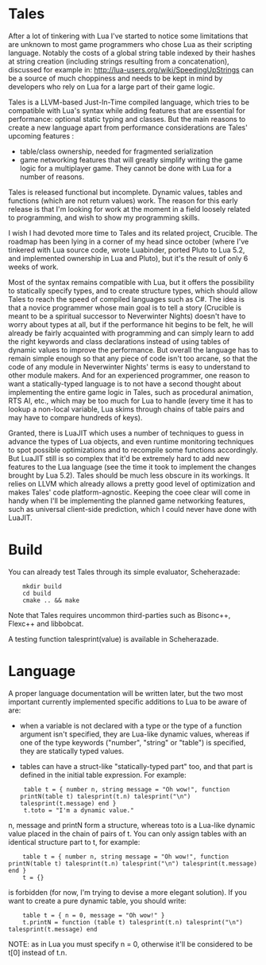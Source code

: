 Tales
======

After a lot of tinkering with Lua I've started to notice some limitations that are unknown to most game programmers who chose Lua as their scripting language. Notably the costs of a global string table indexed by their hashes at string creation (including strings resulting from a concatenation), discussed for example in:
        http://lua-users.org/wiki/SpeedingUpStrings
can be a source of much choppiness and needs to be kept in mind by developers who rely on Lua for a large part of their game logic.

Tales is a LLVM-based Just-In-Time compiled language, which tries to be compatible with Lua's syntax while adding features that are essential for performance: optional static typing and classes.
But the main reasons to create a new language apart from performance considerations are Tales' upcoming features :
 - table/class ownership, needed for fragmented serialization
 - game networking features that will greatly simplify writing the game logic for a multiplayer game. They cannot be done with Lua for a number of reasons.

Tales is released functional but incomplete. Dynamic values, tables and functions (which are not return values) work. The reason for this early release is that I'm looking for work at the moment in a field loosely related to programming, and wish to show my programming skills.

I wish I had devoted more time to Tales and its related project, Crucible. The roadmap has been lying in a corner of my head since october (where I've tinkered with Lua source code, wrote Luabinder, ported Pluto to Lua 5.2, and implemented ownership in Lua and Pluto), but it's the result of only 6 weeks of work.

Most of the syntax remains compatible with Lua, but it offers the possibility to statically specify types, and to create structure types, which should allow Tales to reach the speed of compiled languages such as C#. The idea is that a novice programmer whose main goal is to tell a story (Crucible is meant to be a spiritual successor to Neverwinter Nights) doesn't have to worry about types at all, but if the performance hit begins to be felt, he will already be fairly acquainted with programming and can simply learn to add the right keywords and class declarations instead of using tables of dynamic values to improve the performance. But overall the language has to remain simple enough so that any piece of code isn't too arcane, so that the code of any module in Neverwinter Nights' terms is easy to understand to other module makers. And for an experienced programmer, one reason to want a statically-typed language is to not have a second thought about implementing the entire game logic in Tales, such as procedural animation, RTS AI, etc., which may be too much for Lua to handle (every time it has to lookup a non-local variable, Lua skims through chains of table pairs and may have to compare hundreds of keys).

Granted, there is LuaJIT which uses a number of techniques to guess in advance the types of Lua objects, and even runtime monitoring techniques to spot possible optimizations and to recompile some functions accordingly. But LuaJIT still is so complex that it'd be extremely hard to add new features to the Lua language (see the time it took to implement the changes brought by Lua 5.2). Tales should be much less obscure in its workings. It relies on LLVM which already allows a pretty good level of optimization and makes Tales' code platform-agnostic. Keeping the coee clear will come in handy when I'll be implementing the planned game networking features, such as universal client-side prediction, which I could never have done with LuaJIT.

Build
======

You can already test Tales through its simple evaluator, Scheherazade:

        mkdir build
        cd build
        cmake .. && make

Note that Tales requires uncommon third-parties such as Bisonc++, Flexc++ and libbobcat.

A testing function talesprint(value) is available in Scheherazade.

Language
=========

A proper language documentation will be written later, but the two most important currently implemented specific additions to Lua to be aware of are:

 - when a variable is not declared with a type or the type of a function argument isn't specified, they are Lua-like dynamic values, whereas if one of the type keywords ("number", "string" or "table") is specified, they are statically typed values.

 - tables can have a struct-like "statically-typed part" too, and that part is defined in the initial table expression. For example:

        table t = { number n, string message = "Oh wow!", function printN(table t) talesprint(t.n) talesprint("\n") talesprint(t.message) end }
        t.toto = "I'm a dynamic value."

  n, message and printN form a structure, whereas toto is a Lua-like dynamic value placed in the chain of pairs of t.
  You can only assign tables with an identical structure part to t, for example:

        table t = { number n, string message = "Oh wow!", function printN(table t) talesprint(t.n) talesprint("\n") talesprint(t.message) end }
        t = {}

  is forbidden (for now, I'm trying to devise a more elegant solution). If you want to create a pure dynamic table, you should write:

        table t = { n = 0, message = "Oh wow!" }
        t.printN = function (table t) talesprint(t.n) talesprint("\n") talesprint(t.message) end

  NOTE: as in Lua you must specify n = 0, otherwise it'll be considered to be t[0] instead of t.n.
